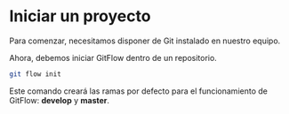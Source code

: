 # Iniciar un proyecto

Para comenzar, necesitamos disponer de Git instalado en nuestro equipo. 

Ahora, debemos iniciar GitFlow dentro de un repositorio. 

```bash
git flow init
```

Este comando creará las ramas por defecto para el funcionamiento de GitFlow: **develop** y **master**.